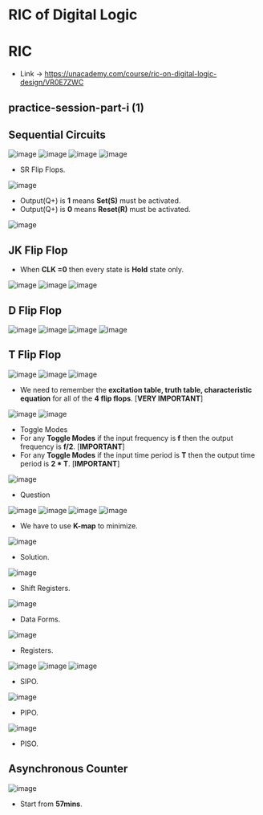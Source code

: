 # RIC of Digital Logic

# RIC

* Link -> https://unacademy.com/course/ric-on-digital-logic-design/VR0E7ZWC

## practice-session-part-i (1)

## Sequential Circuits

![image](https://github.com/arghanath007/Data-Structure-and-Algorithms/assets/54589605/e5eb7f77-c627-41fd-86cb-fb5f7a1cd765)
![image](https://github.com/arghanath007/Data-Structure-and-Algorithms/assets/54589605/33c49cef-3583-40c0-b639-1cdcacc8ab10)
![image](https://github.com/arghanath007/Data-Structure-and-Algorithms/assets/54589605/28241261-bbc9-44a0-86f3-e95e7592e476)
![image](https://github.com/arghanath007/Data-Structure-and-Algorithms/assets/54589605/cbc1ef8b-0967-4c2c-ac8f-93220df040a5)

* SR Flip Flops.

![image](https://github.com/arghanath007/Data-Structure-and-Algorithms/assets/54589605/9488840e-62be-4347-a2f2-15031a084a66)

* Output(Q+) is **1** means **Set(S)** must be activated.
* Output(Q+) is **0** means **Reset(R)** must be activated.

![image](https://github.com/arghanath007/Data-Structure-and-Algorithms/assets/54589605/b273e88c-939c-4193-a811-6f0740ebf461)

## JK Flip Flop

* When **CLK =0** then every state is **Hold** state only.

![image](https://github.com/arghanath007/Data-Structure-and-Algorithms/assets/54589605/89ce0f22-b9a1-48e6-8157-601177a09561)
![image](https://github.com/arghanath007/Data-Structure-and-Algorithms/assets/54589605/4bf6e701-ebcf-4add-8813-223aa1a16fd5)
![image](https://github.com/arghanath007/Data-Structure-and-Algorithms/assets/54589605/d975d1ce-546b-45cf-82ba-458f026c0dc8)

## D Flip Flop

![image](https://github.com/arghanath007/Data-Structure-and-Algorithms/assets/54589605/95b3c010-3b69-40d8-94f0-42091bbac163)
![image](https://github.com/arghanath007/Data-Structure-and-Algorithms/assets/54589605/8d73c94c-70a5-4e00-bee7-4421916d996a)
![image](https://github.com/arghanath007/Data-Structure-and-Algorithms/assets/54589605/22f9fc6d-e116-43a6-a39c-6a668e9ba187)
![image](https://github.com/arghanath007/Data-Structure-and-Algorithms/assets/54589605/b1cfc8f7-6a72-4c4f-aea8-d97bc83b29e1)

## T Flip Flop

![image](https://github.com/arghanath007/Data-Structure-and-Algorithms/assets/54589605/7c29c695-a908-48e2-9b67-b4b81e7e7756)
![image](https://github.com/arghanath007/Data-Structure-and-Algorithms/assets/54589605/2271227c-6e37-4371-a186-d442ecad1758)
![image](https://github.com/arghanath007/Data-Structure-and-Algorithms/assets/54589605/ab27a84c-4326-407e-a194-9020f50aaa3f)

* We need to remember the **excitation table, truth table, characteristic equation** for all of the **4 flip flops**. [**VERY IMPORTANT**]

![image](https://github.com/arghanath007/Data-Structure-and-Algorithms/assets/54589605/47063dca-5638-4033-85a7-86c49d46110b)
![image](https://github.com/arghanath007/Data-Structure-and-Algorithms/assets/54589605/b3848c7f-c37a-4511-8c4a-73a4637b6de1)

* Toggle Modes
* For any **Toggle Modes** if the input frequency is **f** then the output frequency is **f/2**. [**IMPORTANT**]
* For any **Toggle Modes** if the input time period is **T** then the output time period is **2 * T**. [**IMPORTANT**]

![image](https://github.com/arghanath007/Data-Structure-and-Algorithms/assets/54589605/fcd10ba1-a703-490f-aac9-043758d182c8)

* Question

![image](https://github.com/arghanath007/Data-Structure-and-Algorithms/assets/54589605/a41951fc-d1f3-4bf4-8cba-33c8705512e2)
![image](https://github.com/arghanath007/Data-Structure-and-Algorithms/assets/54589605/9bda6e4c-ca41-4540-af1b-b63c87eeb92b)
![image](https://github.com/arghanath007/Data-Structure-and-Algorithms/assets/54589605/79475413-82ad-4903-8d9e-d4bdebb3a772)
![image](https://github.com/arghanath007/Data-Structure-and-Algorithms/assets/54589605/dccb2b18-771e-4827-9771-81ddcc0dd274)

* We have to use **K-map** to minimize.

![image](https://github.com/arghanath007/Data-Structure-and-Algorithms/assets/54589605/8387b070-bd24-4f67-8eeb-72cda6547e90)

* Solution.

![image](https://github.com/arghanath007/Data-Structure-and-Algorithms/assets/54589605/b967e090-0326-44d0-ba2b-515c61e4ba5d)

* Shift Registers.

![image](https://github.com/arghanath007/Data-Structure-and-Algorithms/assets/54589605/d38d2a6a-c7b1-43a0-9406-9283e29805f4)

* Data Forms.

![image](https://github.com/arghanath007/Data-Structure-and-Algorithms/assets/54589605/1d6ceb5f-b976-446f-8ee4-e8f967558ea7)

* Registers.

![image](https://github.com/arghanath007/Data-Structure-and-Algorithms/assets/54589605/c2c97048-34d3-456d-9cc1-0b17c86b0f60)
![image](https://github.com/arghanath007/Data-Structure-and-Algorithms/assets/54589605/259be1b9-f071-428b-bfcd-61bf0b8e0c63)
![image](https://github.com/arghanath007/Data-Structure-and-Algorithms/assets/54589605/215e4415-b7eb-42d6-82d4-e167c87860ea)

* SIPO.

![image](https://github.com/arghanath007/Data-Structure-and-Algorithms/assets/54589605/c91834ea-12ae-473f-8fc9-ccb7aaea296b)

* PIPO.

![image](https://github.com/arghanath007/Data-Structure-and-Algorithms/assets/54589605/cb426c85-5786-4aa0-bb43-1def27e931b9)

* PISO.

## Asynchronous Counter

![image](https://github.com/arghanath007/Data-Structure-and-Algorithms/assets/54589605/fd5c73c9-5ade-4004-b2b0-8583af829952)

* Start from **57mins**.
